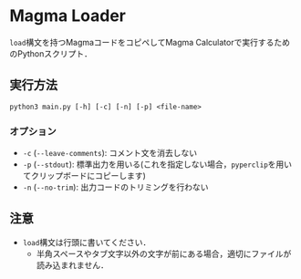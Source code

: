 
# Magma Loader

`load`構文を持つMagmaコードをコピペしてMagma Calculatorで実行するためのPythonスクリプト．

## 実行方法

`python3 main.py [-h] [-c] [-n] [-p] <file-name>`

### オプション

- `-c` (`--leave-comments`): コメント文を消去しない
- `-p` (`--stdout`): 標準出力を用いる(これを指定しない場合，`pyperclip`を用いてクリップボードにコピーします)
- `-n` (`--no-trim`): 出力コードのトリミングを行わない

## 注意

- `load`構文は行頭に書いてください．
    - 半角スペースやタブ文字以外の文字が前にある場合，適切にファイルが読み込まれません．

